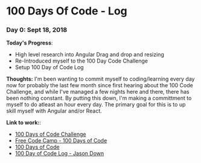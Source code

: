 # 100 Days Of Code - Log

### Day 0: Sept 18, 2018

**Today's Progress**: 
* High level research into Angular Drag and drop and resizing
* Re-Introduced myself to the 100 Day Code Challenge
* Setup 100 Day of Code Log

**Thoughts:** 
I'm been wanting to commit myself to coding/learning every day now for probably the last few month since first hearing about the 100 Code Challenge, and while I've managed a few nights here and there, there has been nothing constant.
By putting this down, I'm making a committment to myself to do atleast an hour every day.
The primary goal for this is to up skill myself with Angular and/or React.


**Link to work:**:
* [100 Days of Code Challenge](https://www.codingame.com/blog/100-days-of-code-challenge/)
* [Free Code Camp - 100 Days of Code](https://medium.freecodecamp.org/join-the-100daysofcode-556ddb4579e4)
* [100 Days of Code](https://www.100daysofcode.com/connect/)
* [100 Day of Code Log - Jason Down](https://github.com/jasondown/100-days-of-code/blob/master/log.md)
